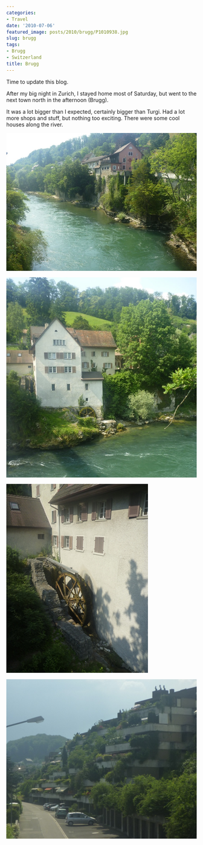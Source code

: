 ```yaml
---
categories:
- Travel
date: '2010-07-06'
featured_image: posts/2010/brugg/P1010938.jpg
slug: brugg
tags:
- Brugg
- Switzerland
title: Brugg
---
```


Time to update this blog.

After my big night in Zurich, I stayed home most of Saturday, but went to the next town north in the afternoon (Brugg).

It was a lot bigger than I expected, certainly bigger than Turgi. Had a lot more shops and stuff, but nothing too exciting. There were some cool houses along the river.

![Image](P1010938.jpg)

![Image](P1010944.jpg)

![Image](P1010940.jpg)

![Image](P1010964.jpg)